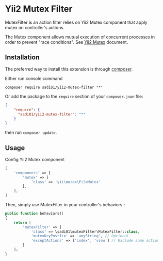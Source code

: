 Yii2 Mutex Filter
===========================
MutexFilter is an action filter relies on Yii2 Mutex component that apply mutex on controller's actions.

The Mutex component allows mutual execution of concurrent processes in order to prevent "race conditions". See [Yii2 Mutex](https://github.com/yiisoft/mutex/blob/master/README.md) document.

Installation
------------

The preferred way to install this extension is through [composer](http://getcomposer.org/download/).

Either run console command

```
composer require sadi01/yii2-mutex-filter "*"
```

Or add the package to the `require` section of your `composer.json` file:

```json
{
    "require": {
      "sadi01/yii2-mutex-filter": "*"
    }
}
```

then run `composer update`.

Usage
-----
Config Yii2 Mutex component

```php
[
    'components' => [
        'mutex' => [
            'class' => 'yii\mutex\FileMutex'
        ],
    ],
]
```
Then, simply use MutexFilter in your controller's behaviors :

```php
public function behaviors()
{
    return [
        'mutexFilter' => [
            'class' => \sadi01\mutexFilter\MutexFilter::class,
            'mutexKeyPostfix' => 'anyString', // Optional
            'exceptActions' => ['index', 'view'] // Exclude some actions
        ]
    ];
}
```